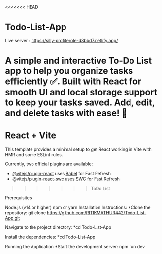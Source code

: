 <<<<<<< HEAD

# Todo-List-App

Live server : https://silly-profiterole-d3bbd7.netlify.app/

A simple and interactive To-Do List app to help you organize tasks efficiently ✅. Built with React for smooth UI and local storage support to keep your tasks saved.  Add, edit, and delete tasks with ease! 📝
=======
# React + Vite

This template provides a minimal setup to get React working in Vite with HMR and some ESLint rules.

Currently, two official plugins are available:

- [@vitejs/plugin-react](https://github.com/vitejs/vite-plugin-react/blob/main/packages/plugin-react/README.md) uses [Babel](https://babeljs.io/) for Fast Refresh
- [@vitejs/plugin-react-swc](https://github.com/vitejs/vite-plugin-react-swc) uses [SWC](https://swc.rs/) for Fast Refresh
>>>>>>> ToDo List

Prerequisites

Node.js (v14 or higher)
npm or yarn
Installation Instructions:
    *Clone the repository:
        git clone https://github.com/RITIKMATHUR442/Todo-List-App.git

Navigate to the project directory:
    *cd Todo-List-App

Install the dependencies:
    *cd Todo-List-App

Running the Application
    *Start the development server:
        npm run dev
